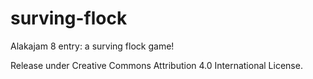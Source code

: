 # surving-flock
Alakajam 8 entry: a surving flock game!

Release under Creative Commons Attribution 4.0 International License.
